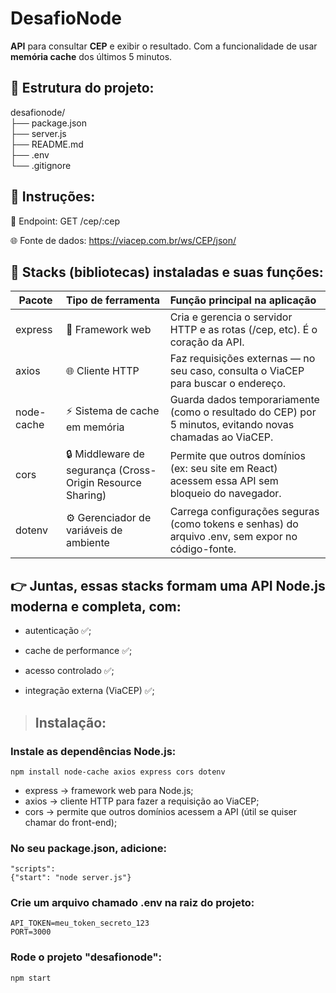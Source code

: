 # DesafioNode
**API** para consultar **CEP** e exibir o resultado. Com a funcionalidade de usar **memória cache** dos últimos 5 minutos.

## 📁 Estrutura do projeto:

desafionode/   
├── package.json   
├── server.js   
├── README.md   
├── .env   
└── .gitignore


## 📄 Instruções:

🔗 Endpoint: GET /cep/:cep

🌐 Fonte de dados: https://viacep.com.br/ws/CEP/json/


## 🧩 Stacks (bibliotecas) instaladas e suas funções:

| Pacote | Tipo de ferramenta | Função principal na aplicação |
| ------------- |:-------------|:-------------|
| express | 🧠 Framework web | Cria e gerencia o servidor HTTP e as rotas (/cep, etc). É o coração da API. |
| axios | 🌐 Cliente HTTP | Faz requisições externas — no seu caso, consulta o ViaCEP para buscar o endereço. |
| node-cache |⚡ Sistema de cache em memória | Guarda dados temporariamente (como o resultado do CEP) por 5 minutos, evitando novas chamadas ao ViaCEP. | 
| cors | 🔒 Middleware de segurança (Cross-Origin Resource Sharing) | Permite que outros domínios (ex: seu site em React) acessem essa API sem bloqueio do navegador. |
| dotenv | ⚙️ Gerenciador de variáveis de ambiente | Carrega configurações seguras (como tokens e senhas) do arquivo .env, sem expor no código-fonte. |

## 👉 Juntas, essas stacks formam uma API Node.js moderna e completa, com:

- autenticação ✅;

- cache de performance ✅;

- acesso controlado ✅;

- integração externa (ViaCEP) ✅;

> ## Instalação:

### Instale as dependências Node.js: 

```npm install node-cache axios express cors dotenv```

- express → framework web para Node.js;
- axios → cliente HTTP para fazer a requisição ao ViaCEP;
- cors → permite que outros domínios acessem a API (útil se quiser chamar do front-end);

### No seu package.json, adicione:

 ```
 "scripts":
 {"start": "node server.js"}
 ```

### Crie um arquivo chamado .env na raiz do projeto:

 ```
 API_TOKEN=meu_token_secreto_123
 PORT=3000
 ```

### Rode o projeto "desafionode":

```npm start```
